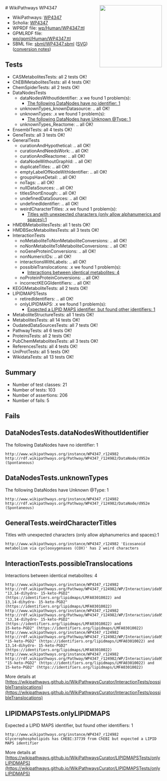 <img style="float: right; width: 200px" src="../logo.png" />
# WikiPathways WP4347

* WikiPathways: [WP4347](https://identifiers.org/wikipathways:WP4347)
* Scholia: [WP4347](https://scholia.toolforge.org/wikipathways/WP4347)
* WPRDF file: [wp/Human/WP4347.ttl](../wp/Human/WP4347.ttl)
* GPMLRDF file: [wp/gpml/Human/WP4347.ttl](../wp/gpml/Human/WP4347.ttl)
* SBML file: [sbml/WP4347.sbml](../sbml/WP4347.sbml) ([SVG](../sbml/WP4347.svg)) ([conversion notes](../sbml/WP4347.txt))

## Tests
* CASMetabolitesTests: all 2 tests OK!
* ChEBIMetabolitesTests: all 4 tests OK!
* ChemSpiderTests: all 2 tests OK!
* DataNodesTests
    * dataNodesWithoutIdentifier: .x we found 1 problem(s):
        * [The following DataNodes have no identifier: 1](#d2d32fa0)
    * unknownTypes_knownDatasource: .. all OK!
    * unknownTypes: .x we found 1 problem(s):
        * [The following DataNodes have Unknown @Type: 1](#839973df)
    * unknownTypes_Reactome: .. all OK!
* EnsemblTests: all 4 tests OK!
* GeneTests: all 3 tests OK!
* GeneralTests
    * curationAndHypothetical: .. all OK!
    * curationAndNeedsWork: .. all OK!
    * curationAndReactome: .. all OK!
    * dataNodeWithoutGraphId: .. all OK!
    * duplicateTitles: .. all OK!
    * emptyLabelOfNodeWithIdentifier: .. all OK!
    * groupsHaveDetail: .. all OK!
    * noTags: .. all OK!
    * nullDataSources: .. all OK!
    * titlesShortEnough: .. all OK!
    * undefinedDataSources: .. all OK!
    * undefinedIdentifier: .. all OK!
    * weirdCharacterTitles: .x we found 1 problem(s):
        * [Titles with unexpected characters (only allow alphanumerics and spaces):1](#fda87b3f)
* HMDBMetabolitesTests: all 1 tests OK!
* HMDBSecMetabolitesTests: all 3 tests OK!
* InteractionTests
    * noMetaboliteToNonMetaboliteConversions: .. all OK!
    * noNonMetaboliteToMetaboliteConversions: .. all OK!
    * noGeneProteinConversions: .. all OK!
    * nonNumericIDs: .. all OK!
    * interactionsWithLabels: .. all OK!
    * possibleTranslocations: .x we found 1 problem(s):
        * [Interactions between identical metabolites: 4](#d59038c7)
    * noProteinProteinConversions: .. all OK!
    * incorrectKEGGIdentifiers: .. all OK!
* KEGGMetaboliteTests: all 2 tests OK!
* LIPIDMAPSTests
    * retiredIdentifiers: .. all OK!
    * onlyLIPIDMAPS: .x we found 1 problem(s):
        * [Expected a LIPID MAPS identifier, but found other identifiers: 1](#48cc60b8)
* MetaboliteStructureTests: all 1 tests OK!
* MetabolitesTests: all 14 tests OK!
* OudatedDataSourcesTests: all 7 tests OK!
* PathwayTests: all 6 tests OK!
* ProteinsTests: all 2 tests OK!
* PubChemMetabolitesTests: all 3 tests OK!
* ReferencesTests: all 4 tests OK!
* UniProtTests: all 5 tests OK!
* WikidataTests: all 13 tests OK!


## Summary

* Number of test classes: 21
* Number of tests: 103
* Number of assertions: 206
* Number of fails: 5

## Fails

<a name="d2d32fa0" />

## DataNodesTests.dataNodesWithoutIdentifier

The following DataNodes have no identifier: 1
```
http://www.wikipathways.org/instance/WP4347_r124982 http://rdf.wikipathways.org/Pathway/WP4347_r124982/DataNode/d952e (Spontaneous)
```

<a name="839973df" />

## DataNodesTests.unknownTypes

The following DataNodes have Unknown @Type: 1
```
http://www.wikipathways.org/instance/WP4347_r124982 http://rdf.wikipathways.org/Pathway/WP4347_r124982/DataNode/d952e (Spontaneous)
```

<a name="fda87b3f" />

## GeneralTests.weirdCharacterTitles

Titles with unexpected characters (only allow alphanumerics and spaces):1
```
http://www.wikipathways.org/instance/WP4347_r124982 'Eicosanoid metabolism via cyclooxygenases (COX)' has 2 weird characters
```

<a name="d59038c7" />

## InteractionTests.possibleTranslocations

Interactions between identical metabolites: 4
```
http://www.wikipathways.org/instance/WP4347_r124982 http://rdf.wikipathways.org/Pathway/WP4347_r124982/WP/Interaction/ida9533e87 "13,14-dihydro- 15-keto-PGD2" (https://identifiers.org/lipidmaps/LMFA03010022) and 
13,14-dihydro- 15-keto-PGD2" (https://identifiers.org/lipidmaps/LMFA03010022)
http://www.wikipathways.org/instance/WP4347_r124982 http://rdf.wikipathways.org/Pathway/WP4347_r124982/WP/Interaction/ida9533e87 "13,14-dihydro- 15-keto-PGD2" (https://identifiers.org/lipidmaps/LMFA03010022) and 
15-keto-PGD2" (https://identifiers.org/lipidmaps/LMFA03010022)
http://www.wikipathways.org/instance/WP4347_r124982 http://rdf.wikipathways.org/Pathway/WP4347_r124982/WP/Interaction/ida9533e87 "15-keto-PGD2" (https://identifiers.org/lipidmaps/LMFA03010022) and 
13,14-dihydro- 15-keto-PGD2" (https://identifiers.org/lipidmaps/LMFA03010022)
http://www.wikipathways.org/instance/WP4347_r124982 http://rdf.wikipathways.org/Pathway/WP4347_r124982/WP/Interaction/ida9533e87 "15-keto-PGD2" (https://identifiers.org/lipidmaps/LMFA03010022) and 
15-keto-PGD2" (https://identifiers.org/lipidmaps/LMFA03010022)
```

More details at [https://wikipathways.github.io/WikiPathwaysCurator/InteractionTests/possibleTranslocations](https://wikipathways.github.io/WikiPathwaysCurator/InteractionTests/possibleTranslocations)

<a name="48cc60b8" />

## LIPIDMAPSTests.onlyLIPIDMAPS

Expected a LIPID MAPS identifier, but found other identifiers: 1
```
http://www.wikipathways.org/instance/WP4347_r124982 Glycerophospholipids has CHEBI:37739 from ChEBI but expected a LIPID MAPS identifier
```

More details at [https://wikipathways.github.io/WikiPathwaysCurator/LIPIDMAPSTests/onlyLIPIDMAPS](https://wikipathways.github.io/WikiPathwaysCurator/LIPIDMAPSTests/onlyLIPIDMAPS)

